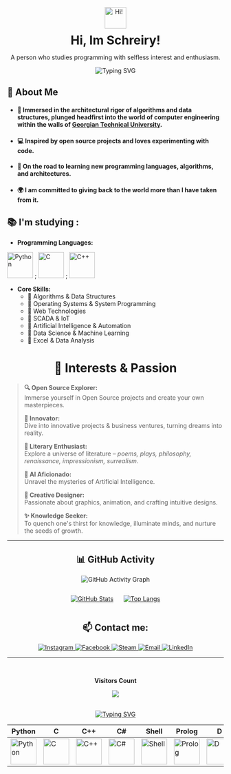 <div align="center">
  <img src="https://media.giphy.com/media/hvRJCLFzcasrR4ia7z/giphy.gif" width="50" alt="Hi!"/>
  <h1 style="margin: 10px 0;">Hi, Im Schreiry!</h1>
  <p>A person who studies programming with selfless interest and enthusiasm.</p>

</div>

<p align="center">
  <img src="https://readme-typing-svg.demolab.com?font=Fira+Code&size=22&duration=3000&pause=500&color=4493f8&center=true&width=670&lines=They+say+Text+is+the+best+source+of+infomraton!?;All+Right,Enjoy+your+reading+and+Welcome!;Here,+a+little+and+modestly+about+me" alt="Typing SVG" />
</p>



## 🧠 **About Me**
- #### 🏫 Immersed in the architectural rigor of algorithms and data structures, plunged headfirst into the world of computer engineering within the walls of [Georgian Technical University](https://gtu.ge/).
- #### 💻 Inspired by open source projects and loves experimenting with code.
- #### 🌱 On the road to learning new programming languages, algorithms, and architectures.
- #### 🌍 I am committed to giving back to the world more than I have taken from it.




 
## 📚 I'm studying :

- **Programming Languages:** <br>

<img src="https://upload.wikimedia.org/wikipedia/commons/c/c3/Python-logo-notext.svg" width="60" alt="Python"> ; <img src="https://upload.wikimedia.org/wikipedia/commons/1/19/C_Logo.png" width="60" alt="C"> ; <img src="https://upload.wikimedia.org/wikipedia/commons/1/18/ISO_C%2B%2B_Logo.svg" width="60" alt="C++">

- **Core Skills:**
  - 🔹 Algorithms & Data Structures
  - 🔹 Operating Systems & System Programming
  - 🔹 Web Technologies
  - 🔹 SCADA & IoT
  - 🔹 Artificial Intelligence & Automation
  - 🔹 Data Science & Machine Learning
  - 🔹 Excel & Data Analysis




<div align="center">

# 🎯 **Interests & Passion**

</div>

> **🔍 Open Source Explorer:**  
> Immerse yourself in Open Source projects and create your own masterpieces.
> 
> **🦄 Innovator:**  
> Dive into innovative projects & business ventures, turning dreams into reality.
> 
> **📖 Literary Enthusiast:**  
> Explore a universe of literature – *poems, plays, philosophy, renaissance, impressionism, surrealism*.
> 
> **👾 AI Aficionado:**  
> Unravel the mysteries of Artificial Intelligence.
> 
> **🎨 Creative Designer:**  
> Passionate about graphics, animation, and crafting intuitive designs.
> 
> **✨ Knowledge Seeker:**  
> To quench one's thirst for knowledge, illuminate minds, and nurture the seeds of growth.

<div align="center">
  
---


## 📊 **GitHub Activity**

<p align="center">
  <img src="https://github-readme-activity-graph.vercel.app/graph?username=Schreiry&theme=github-dark" alt="GitHub Activity Graph" />
</p>

<div align="center">
  <span style="display:inline-block;">
    
  [![GitHub Stats](https://github-readme-stats.vercel.app/api?username=Schreiry&show_icons=true&bg_color=0d1117&title_color=58a6ff&text_color=c9d1d9&icon_color=58a6ff&hide_border=true)](https://github.com/anuraghazra/github-readme-stats)
  
  </span>
  <span style="display:inline-block; margin-left: 20px;">
    
  [![Top Langs](https://github-readme-stats.vercel.app/api/top-langs/?username=Schreiry&layout=donut&theme=github_dark)](https://github.com/anuraghazra/github-readme-stats)
    
  </span>
</div>



## 📫 Contact me:
  <div align="center">
  <a href="https://instagram.com/schreitory" target="_blank">
    <img src="https://img.shields.io/badge/Instagram-E4405F?style=for-the-badge&logo=instagram&logoColor=white" alt="Instagram">
  </a>
  <a href="https://facebook.com/Schreitory" target="_blank">
    <img src="https://img.shields.io/badge/Facebook-1877F2?style=for-the-badge&logo=facebook&logoColor=white" alt="Facebook">
  </a>
  <a href="https://steamcommunity.com/id/76561199262537312" target="_blank">
    <img src="https://img.shields.io/badge/Steam-171a21?style=for-the-badge&logo=steam&logoColor=white" alt="Steam">
  </a>
  <a href="mailto:schreiry@gmail.com" target="_blank">
    <img src="https://img.shields.io/badge/Email-D14836?style=for-the-badge&logo=gmail&logoColor=white" alt="Email">
  </a>
    <a href="https://www.linkedin.com/in/david-greve-683a79265/">
      <img src="https://img.shields.io/badge/LinkedIn-blue?style=for-the-badge&logo=linkedin&logoColor=white" alt="LinkedIn">
    </a>
</div>


---

<div align="center">
<br>
<p align="centre"><b>Visitors Count</b></p>  
<p align="center"><img align="center" src="https://profile-counter.glitch.me/{Schreiry}/count.svg" /></p> 
</div>

<div align="center">
<br>
<a href="https://git.io/typing-svg" >
  <img src="https://readme-typing-svg.demolab.com?font=Fira+Code&size=25%&pause=1000&color=4493f8&center=true&vCenter=true&width=435&height=25%&lines=✨+Thank+you+for+visit!+✨;I'm+waiting for+you+again!" alt="Typing SVG" /></a>
</div>


</div>

| Python | C | C++ | C# | Shell | Prolog | D |
| ------ | - | --- | --- | ----- | ------ | - |
| <img src="https://upload.wikimedia.org/wikipedia/commons/c/c3/Python-logo-notext.svg" width="60" alt="Python"> | <img src="https://upload.wikimedia.org/wikipedia/commons/1/19/C_Logo.png" width="60" alt="C"> | <img src="https://upload.wikimedia.org/wikipedia/commons/1/18/ISO_C%2B%2B_Logo.svg" width="60" alt="C++"> | <img src="https://upload.wikimedia.org/wikipedia/commons/7/7a/C_Sharp_logo.svg" width="60" alt="C#"> | <img src="https://upload.wikimedia.org/wikipedia/commons/9/92/Bash_Logo_Colored.svg" width="60" alt="Shell"> | <img src="https://upload.wikimedia.org/wikipedia/commons/0/03/SWI-Prolog_logo.svg" width="60" alt="Prolog"> | <img src="https://upload.wikimedia.org/wikipedia/commons/d/d9/D_Programming_Language_logo.svg" width="60" alt="D"> |











